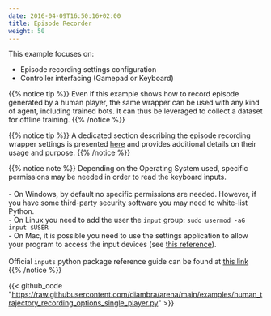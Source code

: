 ```yaml
---
date: 2016-04-09T16:50:16+02:00
title: Episode Recorder
weight: 50
---
```


This example focuses on:

- Episode recording settings configuration
- Controller interfacing (Gamepad or Keyboard)

{{% notice tip %}}
Even if this example shows how to record episode generated by a human player, the same wrapper can be used with any kind of agent, including trained bots. It can thus be leveraged to collect a dataset for offline training.
{{% /notice %}}

{{% notice tip %}}
A dedicated section describing the episode recording wrapper settings is presented <a href="/imitationlearning/#episode-recording-wrapper">here</a> and provides additional details on their usage and purpose.
{{% /notice %}}

{{% notice note %}}
Depending on the Operating System used, specific permissions may be needed in order to read the keyboard inputs.<br><br> - On Windows, by default no specific permissions are needed. However, if you have some third-party security software you may need to white-list Python.<br> - On Linux you need to add the user the `input` group: `sudo usermod -aG input $USER`<br> - On Mac, it is possible you need to use the settings application to allow your program to access the input devices (see <a href="https://inputs.readthedocs.io/en/latest/user/install.html#mac-permissions" target="_blank">this reference</a>).<br><br>Official `inputs` python package reference guide can be found at <a href="https://inputs.readthedocs.io/en/latest/user/install.html#windows-permissions" target="_blank">this link</a>
{{% /notice %}}

{{< github_code "https://raw.githubusercontent.com/diambra/arena/main/examples/human_trajectory_recording_options_single_player.py" >}}